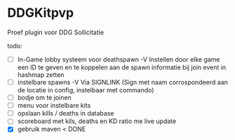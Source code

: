 # DDGKitpvp
Proef plugin voor DDG Sollicitatie


todo:
- [ ] In-Game lobby systeem voor deathspawn -V
		Instellen door elke game een ID te geven en te koppelen aan de spawn informatie bij join event in hashmap zetten
- [ ] instelbare spawns -V
		Via SIGNLINK (Sign met naam corrospondeerd aan de locatie in config, instelbaar met commando)
- [ ] bodje om te joinen
- [ ] menu voor instelbare kits
- [ ] opslaan kills / deaths in database
- [ ] scoreboard met kils, deaths en KD ratio me live update
- [x] gebruik maven < DONE
